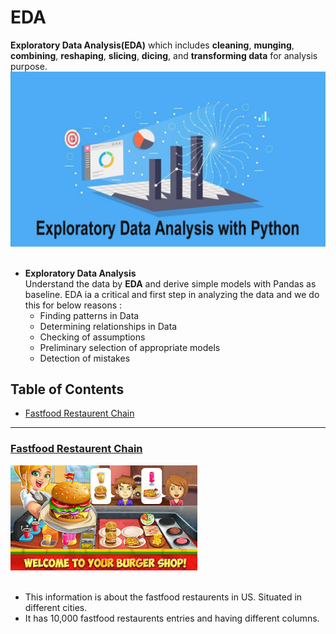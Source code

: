 # EDA

__Exploratory Data Analysis(EDA)__ which includes __cleaning__, __munging__, __combining__, __reshaping__, __slicing__, __dicing__, and __transforming data__ for analysis purpose.
![images.jpg](images/eda.jpg)<br><br>
* __Exploratory Data Analysis__ <br/>
Understand the data by __EDA__ and derive simple models with Pandas as baseline.
EDA ia a critical and first step in analyzing the data and we do this for below reasons :
    - Finding patterns in Data
    - Determining relationships in Data
    - Checking of assumptions
    - Preliminary selection of appropriate models
    - Detection of mistakes 

## Table of Contents
- [Fastfood Restaurent Chain](#section1)<br>
___
<a id=section1></a>
### [Fastfood Restaurent Chain](./FASTFOOD_REST)
![images.jpg](images/fastf.jpg)<br><br>

-  This information  is about the fastfood restaurents in US. Situated in different cities.
-  It has 10,000 fastfood restaurents entries and having different columns.

